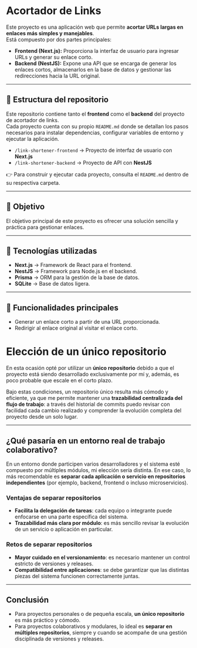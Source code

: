 # Acortador de Links

Este proyecto es una aplicación web que permite **acortar URLs largas en enlaces más simples y manejables**.  
Está compuesto por dos partes principales:  

- **Frontend (Next.js):** Proporciona la interfaz de usuario para ingresar URLs y generar su enlace corto.
- **Backend (NestJS):** Expone una API que se encarga de generar los enlaces cortos, almacenarlos en la base de datos y gestionar las redirecciones hacia la URL original.  

---

## 📂 Estructura del repositorio

Este repositorio contiene tanto el **frontend** como el **backend** del proyecto de acortador de links.  
Cada proyecto cuenta con su propio `README.md` donde se detallan los pasos necesarios para instalar dependencias, configurar variables de entorno y ejecutar la aplicación.

- `/link-shortener-frontend` → Proyecto de interfaz de usuario con **Next.js**  
- `/link-shortener-backend` → Proyecto de API con **NestJS** 

👉 Para construir y ejecutar cada proyecto, consulta el `README.md` dentro de su respectiva carpeta.  


---

## 🎯 Objetivo

El objetivo principal de este proyecto es ofrecer una solución sencilla y práctica para gestionar enlaces.

---

## 🚀 Tecnologías utilizadas

- **Next.js** → Framework de React para el frontend.  
- **NestJS** → Framework para Node.js en el backend.  
- **Prisma** → ORM para la gestión de la base de datos.  
- **SQLite** → Base de datos ligera.

---

## 📌 Funcionalidades principales

- Generar un enlace corto a partir de una URL proporcionada.  
- Redirigir al enlace original al visitar el enlace corto.    

# Elección de un único repositorio

En esta ocasión opté por utilizar un **único repositorio** debido a que el proyecto está siendo desarrollado exclusivamente por mí y, además, es poco probable que escale en el corto plazo.  

Bajo estas condiciones, un repositorio único resulta más cómodo y eficiente, ya que me permite mantener una **trazabilidad centralizada del flujo de trabajo**: a través del historial de commits puedo revisar con facilidad cada cambio realizado y comprender la evolución completa del proyecto desde un solo lugar.  

---

## ¿Qué pasaría en un entorno real de trabajo colaborativo?

En un entorno donde participen varios desarrolladores y el sistema esté compuesto por múltiples módulos, mi elección sería distinta. En ese caso, lo más recomendable es **separar cada aplicación o servicio en repositorios independientes** (por ejemplo, backend, frontend o incluso microservicios).  

### Ventajas de separar repositorios
- **Facilita la delegación de tareas**: cada equipo o integrante puede enfocarse en una parte específica del sistema.  
- **Trazabilidad más clara por módulo**: es más sencillo revisar la evolución de un servicio o aplicación en particular.  

### Retos de separar repositorios
- **Mayor cuidado en el versionamiento**: es necesario mantener un control estricto de versiones y releases.  
- **Compatibilidad entre aplicaciones**: se debe garantizar que las distintas piezas del sistema funcionen correctamente juntas.  

---

## Conclusión

- Para proyectos personales o de pequeña escala, **un único repositorio** es más práctico y cómodo.  
- Para proyectos colaborativos y modulares, lo ideal es **separar en múltiples repositorios**, siempre y cuando se acompañe de una gestión disciplinada de versiones y releases.  
